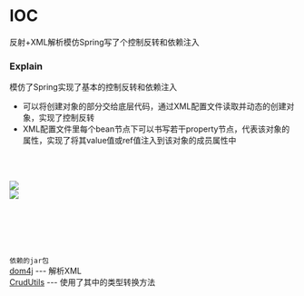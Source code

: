 # IOC
反射+XML解析模仿Spring写了个控制反转和依赖注入
  
### Explain  
模仿了Spring实现了基本的控制反转和依赖注入
* 可以将创建对象的部分交给底层代码，通过XML配置文件读取并动态的创建对象，实现了控制反转  
* XML配置文件里每个bean节点下可以书写若干property节点，代表该对象的属性，实现了将其value值或ref值注入到该对象的成员属性中   
<br>
<br>

![](https://i.imgur.com/JI6O0BN.png)  
![](https://i.imgur.com/l1ZU44Z.png)  
<br>
<br>
<br>
<br>
<br>

`依赖的jar包`  
[dom4j](https://github.com/dom4j/dom4j) --- 解析XML  
[CrudUtils](https://github.com/skypyb/CrudUtils) --- 使用了其中的类型转换方法
